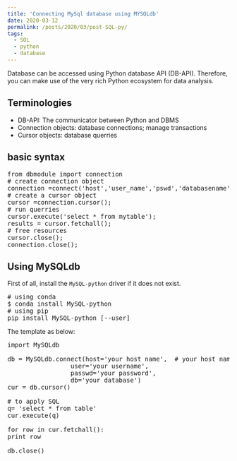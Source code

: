 ```yaml
---
title: 'Connecting MySql database using MYSQLdb'
date: 2020-03-12
permalink: /posts/2020/03/post-SQL-py/
tags:
  - SQL
  - python
  - database
---
```


Database can be accessed using Python database API (DB-API). Therefore, you can make use of the very rich Python ecosystem for data analysis.

## Terminologies

  - DB-API: The communicator between Python and DBMS
  - Connection objects: database connections; manage transactions
  - Cursor objects: database querries

## basic syntax

<pre>
from dbmodule import connection
# create connection object
connection =connect('host','user_name','pswd','databasename');
# create a cursor object
cursor =connection.cursor();
# run querries
cursor.execute('select * from mytable');
results = cursor.fetchall();
# free resources
cursor.close();
connection.close();
</pre>

## Using MySQLdb
First of all, install the `MySQL-python` driver if it does not exist. 
<pre>
# using conda
$ conda install MySQL-python
# using pip
pip install MySQL-python [--user]
</pre>

The template as below:
<pre>
import MySQLdb

db = MySQLdb.connect(host='your host name',  # your host name is often 'localhost'
                 user='your username',            
                 passwd='your password',  
                 db='your database')
cur = db.cursor()

# to apply SQL
q= 'select * from table'
cur.execute(q)

for row in cur.fetchall():
print row

db.close()
</pre>


















